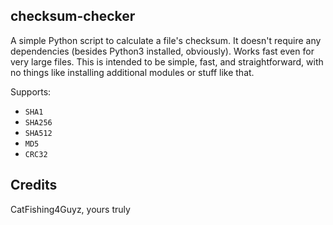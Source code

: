 ## checksum-checker
A simple Python script to calculate a file's checksum.
It doesn't require any dependencies (besides Python3 
installed, obviously). Works fast even for very large
files. This is intended to be simple, fast, and 
straightforward, with no things like installing 
additional modules or stuff like that.

Supports:
* `SHA1`
* `SHA256`
* `SHA512`
* `MD5`
* `CRC32`

## Credits
CatFishing4Guyz, yours truly